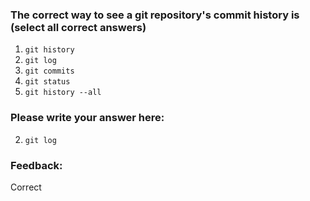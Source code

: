 ### The correct way to see a git repository's commit history is (select all correct answers)

1. `git history`
2. `git log`
3. `git commits`
4. `git status`
5. `git history --all`


### Please write your answer here:
2. `git log`




### Feedback:
Correct